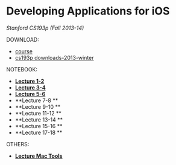 <link href="http://github.com/yrgoldteeth/darkdowncss/raw/master/darkdown.css"rel="stylesheet"></link>

# Developing Applications for iOS #
*Stanford CS193p (Fall 2013-14)*

DOWNLOAD:

- [course](https://itunes.apple.com/us/course/developing-ios-7-apps-for/id733644550)
- [cs193p downloads-2013-winter](http://www.stanford.edu/class/cs193p/cgi-bin/drupal/downloads-2013-winter)

NOTEBOOK:

- **[Lecture 1-2 ](1-2.md)**
- **[Lecture 3-4 ](3-4.md)**
- **[Lecture 5-6 ](5-6.md)**
- **Lecture 7-8 **
- **Lecture 9-10 **
- **Lecture 11-12 **
- **Lecture 13-14 **
- **Lecture 15-16 **
- **Lecture 17-18 **

OTHERS:

- **[Lecture Mac Tools ](mac_tools.md)**